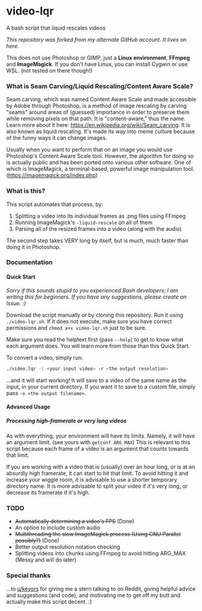 # video-lqr
A bash script that liquid rescales videos

*This repository was forked from my alternate GitHub account. It lives on here.*

This does not use Photoshop or GIMP, just a **Linux environment**, **FFmpeg** and **ImageMagick**. If you don't have Linux, you can install Cygwin or use WSL. (not tested on there though!)

### What is Seam Carving/Liquid Rescaling/Content Aware Scale?

Seam carving, which was named Content Aware Scale and made accessible by Adobe through Photoshop, is a method of image rescaling by carving "seams" around areas of (guessed) importance in order to preserve them while removing pixels on that path. It is "content-aware," thus the name. Learn more about it here: https://en.wikipedia.org/wiki/Seam_carving. It is also known as liquid rescaling. It's made its way into meme culture because of the funny ways it can change images.

Usually when you want to perform that on an image you would use Photoshop's Content Aware Scale tool. However, the algorithm for doing so is actually public and has been ported onto various other software. One of which is ImageMagick, a terminal-based, powerful image manipulation tool. (https://imagemagick.org/index.php)

### What is this?

This script automates that process, by:

1. Splitting a video into its individual frames as .png files using FFmpeg
2. Running ImageMagick's `-liquid-rescale` on all of them
3. Parsing all of the resized frames into a video (along with the audio)

The second step takes VERY long by itself, but is much, much faster than doing it in Photoshop.

### Documentation

#### Quick Start

*Sorry if this sounds stupid to you experienced Bash developers; I am writing this for beginners. If you have any suggestions, please create an Issue. :)*

Download the script manually or by cloning this repository. Run it using `./video-lqr.sh`. If it does not execute, make sure you have correct permissions and `chmod a+x video-lqr.sh` just to be sure.

Make sure you read the helptext first (pass `--help`) to get to know what each argument does. You will learn more from those than this Quick Start.

To convert a video, simply run:

```bash
./video.lqr -i <your input video> -r <the output resolution>
```

...and it will start working! It will save to a video of the same name as the input, in your current directory. If you want it to save to a custom file, simply pass `-o <the output filename>`.

#### Advanced Usage

##### Processing high-framerate or very long videos

As with everything, your environment will have its limits. Namely, it will have an argument limit. (see yours with `getconf ARG_MAX`) This is relevant to this script because each frame of a video is an argument that counts towards that limit.

If you are working with a video that is (usually) over an hour long, or is at an absurdly high framerate, it can start to hit that limit. To avoid hitting it and increase your wiggle room, it is advisable to use a shorter temporary directory name. It is more advisable to split your video if it's very long, or decrease its framerate if it's high.

### TODO

* ~~Automatically determining a video's FPS~~ (Done)
* An option to include custom audio
* ~~Multithreading the slow ImageMagick process (Using GNU Parallel possibly?)~~ (Done)
* Better output resolution notation checking
* Splitting videos into chunks using FFmpeg to avoid hitting ARG_MAX (Messy and will do later)

### Special thanks

...to [u/kevors](https://www.reddit.com/user/kevors) for giving me a stern talking to on Reddit, giving helpful advice and suggestions (and code), and motivating me to get off my butt and actually make this script decent. :)